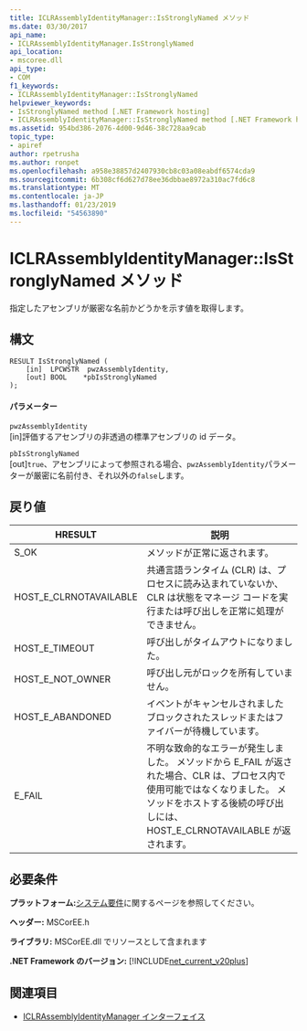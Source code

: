 ```yaml
---
title: ICLRAssemblyIdentityManager::IsStronglyNamed メソッド
ms.date: 03/30/2017
api_name:
- ICLRAssemblyIdentityManager.IsStronglyNamed
api_location:
- mscoree.dll
api_type:
- COM
f1_keywords:
- ICLRAssemblyIdentityManager::IsStronglyNamed
helpviewer_keywords:
- IsStronglyNamed method [.NET Framework hosting]
- ICLRAssemblyIdentityManager::IsStronglyNamed method [.NET Framework hosting]
ms.assetid: 954bd386-2076-4d00-9d46-38c728aa9cab
topic_type:
- apiref
author: rpetrusha
ms.author: ronpet
ms.openlocfilehash: a958e38857d2407930cb8c03a08eabdf6574cda9
ms.sourcegitcommit: 6b308cf6d627d78ee36dbbae8972a310ac7fd6c8
ms.translationtype: MT
ms.contentlocale: ja-JP
ms.lasthandoff: 01/23/2019
ms.locfileid: "54563890"
---
```

# <a name="iclrassemblyidentitymanagerisstronglynamed-method"></a>ICLRAssemblyIdentityManager::IsStronglyNamed メソッド
指定したアセンブリが厳密な名前かどうかを示す値を取得します。  
  
## <a name="syntax"></a>構文  
  
```  
RESULT IsStronglyNamed (  
    [in]  LPCWSTR  pwzAssemblyIdentity,  
    [out] BOOL    *pbIsStronglyNamed  
);  
```  
  
#### <a name="parameters"></a>パラメーター  
 `pwzAssemblyIdentity`  
 [in]評価するアセンブリの非透過の標準アセンブリの id データ。  
  
 `pbIsStronglyNamed`  
 [out]`true`、アセンブリによって参照される場合、`pwzAssemblyIdentity`パラメーターが厳密に名前付き、それ以外の`false`します。  
  
## <a name="return-value"></a>戻り値  
  
|HRESULT|説明|  
|-------------|-----------------|  
|S_OK|メソッドが正常に返されます。|  
|HOST_E_CLRNOTAVAILABLE|共通言語ランタイム (CLR) は、プロセスに読み込まれていないか、CLR は状態をマネージ コードを実行または呼び出しを正常に処理ができません。|  
|HOST_E_TIMEOUT|呼び出しがタイムアウトになりました。|  
|HOST_E_NOT_OWNER|呼び出し元がロックを所有していません。|  
|HOST_E_ABANDONED|イベントがキャンセルされましたブロックされたスレッドまたはファイバーが待機しています。|  
|E_FAIL|不明な致命的なエラーが発生しました。 メソッドから E_FAIL が返された場合、CLR は、プロセス内で使用可能ではなくなりました。 メソッドをホストする後続の呼び出しには、HOST_E_CLRNOTAVAILABLE が返されます。|  
  
## <a name="requirements"></a>必要条件  
 **プラットフォーム:**[システム要件](../../../../docs/framework/get-started/system-requirements.md)に関するページを参照してください。  
  
 **ヘッダー:** MSCorEE.h  
  
 **ライブラリ:** MSCorEE.dll でリソースとして含まれます  
  
 **.NET Framework のバージョン:** [!INCLUDE[net_current_v20plus](../../../../includes/net-current-v20plus-md.md)]  
  
## <a name="see-also"></a>関連項目
- [ICLRAssemblyIdentityManager インターフェイス](../../../../docs/framework/unmanaged-api/hosting/iclrassemblyidentitymanager-interface.md)
